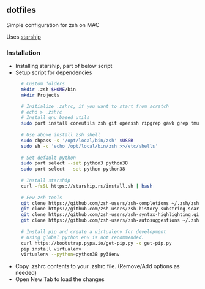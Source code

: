 ## dotfiles
Simple configuration for zsh on MAC

Uses [starship](https://github.com/starship/starship)
### Installation
*  Installing starship, part of below script
* Setup script for dependencies
    ```bash
      # Custom folders
      mkdir .zsh $HOME/bin
      mkdir Projects

      # Initialize .zshrc, if you want to start from scratch
      # echo > .zshrc
      # Install gnu based utils
      sudo port install coreutils zsh git openssh ripgrep gawk grep tmux tmux-pasteboard python38 fasd
      
      # Use above install zsh shell
      sudo chpass -s '/opt/local/bin/zsh' $USER
      sudo sh -c 'echo /opt/local/bin/zsh >>/etc/shells'
      
      # Set default python
      sudo port select --set python3 python38
      sudo port select --set python python38
      
      # Install starship
      curl -fsSL https://starship.rs/install.sh | bash
      
      # Few zsh tools
      git clone https://github.com/zsh-users/zsh-completions ~/.zsh/zsh-completions
      git clone https://github.com/zsh-users/zsh-history-substring-search ~/.zsh/zsh-history-substring-search
      git clone https://github.com/zsh-users/zsh-syntax-highlighting.git ~/.zsh/zsh-syntax-highlighting
      git clone https://github.com/zsh-users/zsh-autosuggestions ~/.zsh/zsh-autosuggestions
      
      # Install pip and create a virtualenv for development
      # Using global python env is not recommended.
      curl https://bootstrap.pypa.io/get-pip.py -o get-pip.py
      pip install virtualenv
      virtualenv --python=python38 py38env
    ```
* Copy .zshrc contents to your .zshrc file. (Remove/Add options as needed)
* Open New Tab to load the changes
